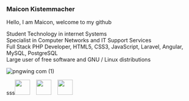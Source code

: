 ### **Maicon Kistemmacher**





Hello, I am Maicon, welcome to my github

Student Technology in internet Systems  
Specialist in Computer Networks and IT Support Services  
Full Stack PHP Developer, HTML5, CSS3, JavaScript, Laravel, Angular, MySQL, PostgreSQL  
Large user of free software and GNU / Linux distributions



![pngwing com (1)](https://user-images.githubusercontent.com/44380187/106369416-e023fe00-632f-11eb-8157-e63d86fd1a96.png)

sss<img  width="40px" height="40px" src="https://media.giphy.com/media/XAxylRMCdpbEWUAvr8/source.gif" />&nbsp;&nbsp;&nbsp;
<img  width="40px" height="40px" src="https://media.giphy.com/media/fsEaZldNC8A1PJ3mwp/source.gif" />&nbsp;&nbsp;&nbsp;
<img  width="40px" height="40px" src="https://media.giphy.com/media/ln7z2eWriiQAllfVcn/source.gif" />&nbsp;&nbsp;&nbsp;

